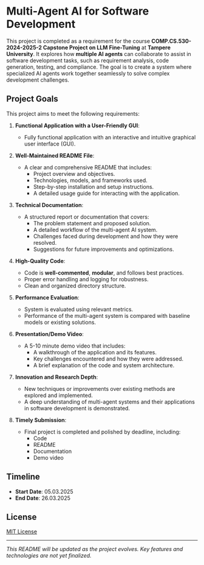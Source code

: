 # Multi-Agent AI for Software Development

This project is completed as a requirement for the course **COMP.CS.530-2024-2025-2 Capstone Project on LLM Fine-Tuning** at **Tampere University**. It explores how **multiple AI agents** can collaborate to assist in software development tasks, such as requirement analysis, code generation, testing, and compliance. The goal is to create a system where specialized AI agents work together seamlessly to solve complex development challenges.

## Project Goals

This project aims to meet the following requirements:

1. **Functional Application with a User-Friendly GUI**:
   - Fully functional application with an interactive and intuitive graphical user interface (GUI).

2. **Well-Maintained README File**:
   - A clear and comprehensive README that includes:
     - Project overview and objectives.
     - Technologies, models, and frameworks used.
     - Step-by-step installation and setup instructions.
     - A detailed usage guide for interacting with the application.

3. **Technical Documentation**:
   - A structured report or documentation that covers:
     - The problem statement and proposed solution.
     - A detailed workflow of the multi-agent AI system.
     - Challenges faced during development and how they were resolved.
     - Suggestions for future improvements and optimizations.

4. **High-Quality Code**:
   - Code is **well-commented**, **modular**, and follows best practices.
   - Proper error handling and logging for robustness.
   - Clean and organized directory structure.

5. **Performance Evaluation**:
   - System is evaluated using relevant metrics.
   - Performance of the multi-agent system is compared with baseline models or existing solutions.

7. **Presentation/Demo Video**:
   - A 5-10 minute demo video that includes:
     - A walkthrough of the application and its features.
     - Key challenges encountered and how they were addressed.
     - A brief explanation of the code and system architecture.

8. **Innovation and Research Depth**:
   - New techniques or improvements over existing methods are explored and implemented.
   - A deep understanding of multi-agent systems and their applications in software development is demonstrated.

9. **Timely Submission**:
   - Final project is completed and polished by deadline, including:
     - Code
     - README
     - Documentation
     - Demo video

## Timeline
- **Start Date**: 05.03.2025
- **End Date**: 26.03.2025

## License
[MIT License](LICENSE)

---

*This README will be updated as the project evolves. Key features and technologies are not yet finalized.*
